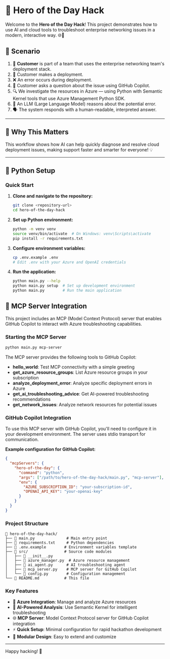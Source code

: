 
# 🚀 Hero of the Day Hack

Welcome to the **Hero of the Day Hack**! This project demonstrates how to use AI and cloud tools to troubleshoot enterprise networking issues in a modern, interactive way. 🌐🤖

## 📝 Scenario

1. 👤 **Customer** is part of a team that uses the enterprise networking team's deployment stack.
2. 🚀 Customer makes a deployment.
3. ❌ An error occurs during deployment.
4. 💬 Customer asks a question about the issue using GitHub Copilot.
5. 🔍 We investigate the resources in Azure — using Python with Semantic Kernel tools that use Azure Management Python SDK.
6. 🧠 An LLM (Large Language Model) reasons about the potential error.
7. 🗣️ The system responds with a human-readable, interpreted answer.

---

## 🌟 Why This Matters

This workflow shows how AI can help quickly diagnose and resolve cloud deployment issues, making support faster and smarter for everyone! 💡

---

## 🐍 Python Setup

### Quick Start

1. **Clone and navigate to the repository:**
   ```bash
   git clone <repository-url>
   cd hero-of-the-day-hack
   ```

2. **Set up Python environment:**
   ```bash
   python -m venv venv
   source venv/bin/activate  # On Windows: venv\Scripts\activate
   pip install -r requirements.txt
   ```

3. **Configure environment variables:**
   ```bash
   cp .env.example .env
   # Edit .env with your Azure and OpenAI credentials
   ```

4. **Run the application:**
   ```bash
   python main.py --help
   python main.py setup  # Set up development environment
   python main.py        # Run the main application
   ```

## 🤖 MCP Server Integration

This project includes an MCP (Model Context Protocol) server that enables GitHub Copilot to interact with Azure troubleshooting capabilities.

### Starting the MCP Server

```bash
python main.py mcp-server
```

The MCP server provides the following tools to GitHub Copilot:

- **hello_world**: Test MCP connectivity with a simple greeting
- **get_azure_resource_groups**: List Azure resource groups in your subscription
- **analyze_deployment_error**: Analyze specific deployment errors in Azure
- **get_ai_troubleshooting_advice**: Get AI-powered troubleshooting recommendations
- **get_network_issues**: Analyze network resources for potential issues

### GitHub Copilot Integration

To use this MCP server with GitHub Copilot, you'll need to configure it in your development environment. The server uses stdio transport for communication.

**Example configuration for GitHub Copilot:**
```json
{
  "mcpServers": {
    "hero-of-the-day": {
      "command": "python",
      "args": ["/path/to/hero-of-the-day-hack/main.py", "mcp-server"],
      "env": {
        "AZURE_SUBSCRIPTION_ID": "your-subscription-id",
        "OPENAI_API_KEY": "your-openai-key"
      }
    }
  }
}
```

### Project Structure

```
📁 hero-of-the-day-hack/
├── 📄 main.py              # Main entry point
├── 📄 requirements.txt     # Python dependencies
├── 📄 .env.example        # Environment variables template
├── 📁 src/                # Source code modules
│   ├── 📄 __init__.py
│   ├── 📄 azure_manager.py  # Azure resource management
│   ├── 📄 ai_agent.py      # AI troubleshooting agent
│   ├── 📄 mcp_server.py    # MCP server for GitHub Copilot
│   └── 📄 config.py        # Configuration management
└── 📄 README.md           # This file
```

### Key Features

- 🔧 **Azure Integration**: Manage and analyze Azure resources
- 🤖 **AI-Powered Analysis**: Use Semantic Kernel for intelligent troubleshooting
- 🌐 **MCP Server**: Model Context Protocol server for GitHub Copilot integration
- ⚡ **Quick Setup**: Minimal configuration for rapid hackathon development
- 🎯 **Modular Design**: Easy to extend and customize

---

Happy hacking! 🎉

